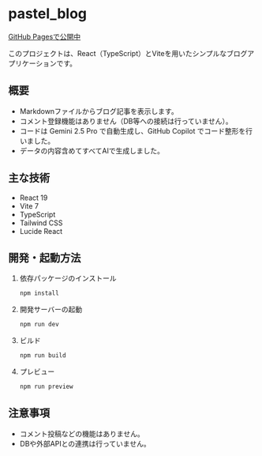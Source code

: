 # pastel_blog

[GitHub Pagesで公開中](https://yurina8787.github.io/pastel_blog)

このプロジェクトは、React（TypeScript）とViteを用いたシンプルなブログアプリケーションです。

## 概要

- Markdownファイルからブログ記事を表示します。
- コメント登録機能はありません（DB等への接続は行っていません）。
- コードは Gemini 2.5 Pro で自動生成し、GitHub Copilot でコード整形を行いました。
- データの内容含めてすべてAIで生成しました。

## 主な技術

- React 19
- Vite 7
- TypeScript
- Tailwind CSS
- Lucide React

## 開発・起動方法

1. 依存パッケージのインストール

   ```sh
   npm install
   ```

2. 開発サーバーの起動

   ```sh
   npm run dev
   ```

3. ビルド

   ```sh
   npm run build
   ```

4. プレビュー

   ```sh
   npm run preview
   ```

## 注意事項

- コメント投稿などの機能はありません。
- DBや外部APIとの連携は行っていません。
